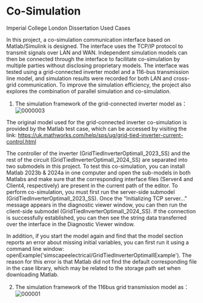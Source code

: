 # Co-Simulation
Imperial College London Dissertation Used Cases

In this project, a co-simulation communication interface based on Matlab/Simulink is designed. The interface uses the TCP/IP protocol to transmit signals over LAN and WAN. Independent simulation models can then be connected through the interface to facilitate co-simulation by multiple parties without disclosing proprietary models. The interface was tested using a grid-connected inverter model and a 116-bus transmission line model, and simulation results were recorded for both LAN and cross-grid communication. To improve the simulation efficiency, the project also explores the combination of parallel simulation and co-simulation.

1) The simulation framework of the grid-connected inverter model as：
![0000003](https://github.com/user-attachments/assets/9d57ea3d-8e00-4b15-b4a8-ed295ee53fbf)

The original model used for the grid-connected inverter co-simulation is provided by the Matlab test case, which can be accessed by visiting the link: https://uk.mathworks.com/help/sps/ug/grid-tied-inverter-current-control.html

The controller of the inverter (GridTiedInverterOptimalI_2023_SS) and the rest of the circuit (GridTiedInverterOptimalI_2024_SS) are separated into two submodels in this project. To test this co-simulation, you can install Matlab 2023b & 2024a in one computer and open the sub-models in both Matlabs and make sure that the corresponding interface files (Server4 and Client4, respectively) are present in the current path of the editor. To perform co-simulation, you must first run the server-side submodel (GridTiedInverterOptimalI_2023_SS). Once the "Initializing TCP server..." message appears in the diagnostic viewer window, you can then run the client-side submodel (GridTiedInverterOptimalI_2024_SS). If the connection is successfully established, you can then see the string data transferred over the interface in the Diagnostic Viewer window.

In addition, if you start the model again and find that the model section reports an error about missing initial variables, you can first run it using a command line window: openExample('simscapeelectrical/GridTiedInverterOptimalIExample'). The reason for this error is that Matlab did not find the default corresponding file in the case library, which may be related to the storage path set when downloading Matlab.



2) The simulation framework of the 116bus grid transmission model as：
![000001](https://github.com/user-attachments/assets/e7be7056-57a9-4add-a883-10890ecd9fa5)
